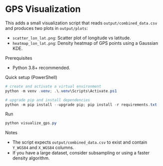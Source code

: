 # GPS Visualization

This adds a small visualization script that reads `output/combined_data.csv` and produces two plots in `output/plots`:

- `scatter_lon_lat.png`: Scatter plot of longitude vs latitude.
- `heatmap_lon_lat.png`: Density heatmap of GPS points using a Gaussian KDE.

Prerequisites
- Python 3.8+ recommended.

Quick setup (PowerShell)

```powershell
# create and activate a virtual environment
python -m venv .venv; .\.venv\Scripts\Activate.ps1

# upgrade pip and install dependencies
python -m pip install --upgrade pip; pip install -r requirements.txt
```

Run

```powershell
python visualize_gps.py
```

Notes
- The script expects `output/combined_data.csv` to exist and contain `Y_WGS84` and `X_WGS84` columns.
- If you have a large dataset, consider subsampling or using a faster density algorithm.
